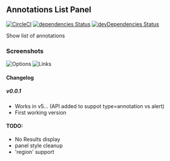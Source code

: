 ## Annotations List Panel

[![CircleCI](https://circleci.com/gh/ryantxu/annotations-panel/tree/master.svg?style=svg)](https://circleci.com/gh/ryantxu/annotations-panel/tree/master)
[![dependencies Status](https://david-dm.org/ryantxu/annotations-panel/status.svg)](https://david-dm.org/ryantxu/annotations-panel)
[![devDependencies Status](https://david-dm.org/ryantxu/annotations-panel/dev-status.svg)](https://david-dm.org/ryantxu/annotations-panel?type=dev)

Show list of annotations

### Screenshots

![Options](https://raw.githubusercontent.com/ryantxu/annotations-panel/master/src/img/screenshot-options.png)
![Links ](https://raw.githubusercontent.com/ryantxu/annotations-panel/master/src/img/screenshot-link.png)

#### Changelog

##### v0.0.1

* Works in v5... (API added to suppot type=annotation vs alert)
* First working version

#### TODO:

* No Results display
* panel style cleanup
* 'region' support

